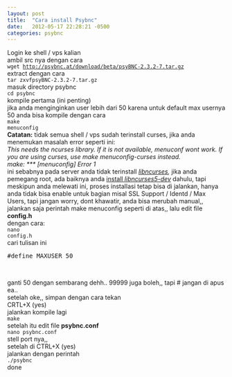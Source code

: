 ```yaml
---
layout: post
title:  "Cara install Psybnc"
date:   2012-05-17 22:28:21 -0500
categories: psybnc
---
```

Login ke shell / vps kalian<br>
ambil src nya dengan cara<br>
<code>wget http://psybnc.at/download/beta/psyBNC-2.3.2-7.tar.gz</code><br>
extract dengan cara<br>
<code>tar zxvfpsyBNC-2.3.2-7.tar.gz</code><br>
masuk directory psybnc<br>
<code>cd psybnc</code><br>
kompile pertama (ini penting)<br>
jika anda menginginkan user lebih dari 50 karena untuk default max usernya 50 anda bisa kompile dengan cara<br>
<code>make menuconfig</code><br>
<strong>Catatan:</strong></span> tidak semua shell / vps sudah terinstall curses, jika anda menemukan masalah error seperti ini:<br>
<i>This needs the ncurses library. If it is not available, menuconf wont work. If you are using curses, use make menuconfig-curses instead.<br>
make: *** [menuconfig] Error 1</i><br>
ini sebabnya pada server anda tidak terinstall <em><a href="http://eg-goez.blogspot.com/2014/05/installing-libncurses5-dev-centos-debian.html">libncurses</a>,</em> jika anda pemegang root, ada baiknya anda <a href="http://eg-goez.blogspot.com/2014/05/installing-libncurses5-dev-centos-debian.html">install <em>libncurses5-dev</em></a> dahulu, tapi meskipun anda melewati ini, proses installasi tetap bisa di jalankan, hanya anda tidak bisa enable untuk bagian misal SSL Support / Identd / Max Users, tapi jangan worry, dont khawatir, anda bisa merubah manual,,<br>
jalankan saja perintah make menuconfig seperti di atas,, lalu edit file <strong>config.h<br></strong>dengan cara:<br>
<code>nano config.h</code><br>
cari tulisan ini<br>
<pre>#define MAXUSER 50</pre><br>
ganti 50 dengan sembarang dehh.. 99999 juga boleh,, tapi # jangan di apus ea..<br>
setelah oke,, simpan dengan cara tekan<br>
CRTL+X (yes)<br>
jalankan kompile lagi<br>
<code>make</code><br>
setelah itu edit file <b>psybnc.conf</b><br>
<code>nano psybnc.conf</code><br>
stell port nya,,<br>
setelah di CTRL+X (yes)<br>
jalankan dengan perintah<br>
<code>./psybnc</code><br>
done
